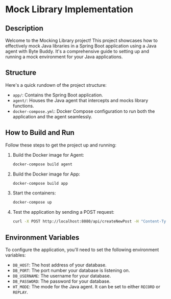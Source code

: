 # Mock Library Implementation

## Description

Welcome to the Mocking Library project! This project showcases how to effectively mock Java libraries in a Spring Boot application using a Java agent with Byte Buddy. It's a comprehensive guide to setting up and running a mock environment for your Java applications.



## Structure

Here's a quick rundown of the project structure:

- `app/`: Contains the Spring Boot application.
- `agent/`: Houses the Java agent that intercepts and mocks library functions.
- `docker-compose.yml`: Docker Compose configuration to run both the application and the agent seamlessly.

## How to Build and Run

Follow these steps to get the project up and running:

1. Build the Docker image for Agent:

    ```bash
    docker-compose build agent
    ```
2. Build the Docker image for App:
   
    ```bash
    docker-compose build app
    ```

2. Start the containers:

    ```bash
    docker-compose up
    ```

3. Test the application by sending a POST request:

    ```bash
    curl -X POST http://localhost:8080/api/createNewPost -H "Content-Type: application/json" -d '{"post_name":"test-post","post_contents":"This is a test post"}'
    ```

## Environment Variables

To configure the application, you'll need to set the following environment variables:

- `DB_HOST`: The host address of your database.
- `DB_PORT`: The port number your database is listening on.
- `DB_USERNAME`: The username for your database.
- `DB_PASSWORD`: The password for your database.
- `HT_MODE`: The mode for the Java agent. It can be set to either `RECORD` or `REPLAY`.
